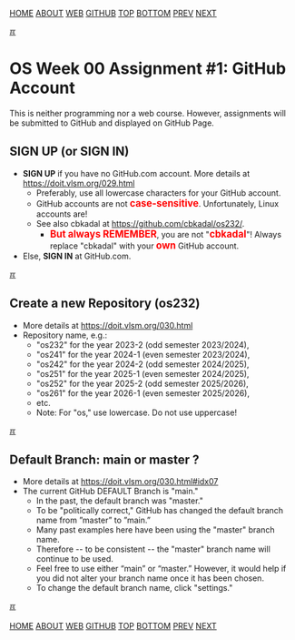 ---
---
[HOME](index.md)
[ABOUT](README.md)
[WEB](https://osp4diss.vlsm.org/)
[GITHUB](https://github.com/os2xx/osp4diss/)
[TOP](#)
[BOTTOM](#endofpage)
[PREV](AOS.md#idx00)
[NEXT](W00-02.md)

[&#x213C;](#endofpage)<br id="idx00">
# OS Week 00 Assignment #1: GitHub Account

This is neither programming nor a web course.
However, assignments will be submitted to GitHub and displayed on GitHub Page.

## SIGN UP (or SIGN IN)

* **SIGN UP** if you have no GitHub.com account.
  More details at <https://doit.vlsm.org/029.html>
  * Preferably, use all lowercase characters for your GitHub account.
  * GitHub accounts are not 
    <span style="color:red; font-weight:bold; font-size:larger;">case-sensitive</span>.
    Unfortunately, Linux accounts are!
  * See also cbkadal at <https://github.com/cbkadal/os232/>.
    * <span style="color:red; font-weight:bold; font-size:larger;">But always REMEMBER</span>,
     you are not "<span style="color:red; font-weight:bold; font-size:larger;">cbkadal</span>"!
     Always replace "cbkadal" with your 
     <span style="color:red; font-weight:bold; font-size:larger;">own</span>
     GitHub account.
* Else, **SIGN IN** at GitHub.com.

[&#x213C;](#)<br id="idx01">
## Create a new Repository (os232)
* More details at <https://doit.vlsm.org/030.html>
* Repository name, e.g.:
  * "os232" for the year 2023-2 (odd semester 2023/2024),
  * "os241" for the year 2024-1 (even semester 2023/2024),
  * "os242" for the year 2024-2 (odd semester 2024/2025),
  * "os251" for the year 2025-1 (even semester 2024/2025),
  * "os252" for the year 2025-2 (odd semester 2025/2026),
  * "os261" for the year 2026-1 (even semester 2025/2026),
  * etc.
  * Note: For "os," use lowercase. Do not use uppercase!

[&#x213C;](#)<br id="idx02">
## Default Branch: **main** or **master** ?

* More details at <https://doit.vlsm.org/030.html#idx07>
* The current GitHub DEFAULT Branch is "main."
  * In the past, the default branch was "master."
  * To be "politically correct," GitHub has changed the default branch
    name from ”master” to ”main.”
  * Many past examples here have been using the "master" branch name.
  * Therefore -- to be consistent -- the "master" branch name will
    continue to be used.
  * Feel free to use either “main” or “master.” However, 
    it would help if you did not alter your branch name once it has been chosen.
  * To change the default branch name, click "settings."


[&#x213C;](#)<br id="endofpage"><br>
[HOME](index.md)
[ABOUT](README.md)
[WEB](https://osp4diss.vlsm.org/)
[GITHUB](https://github.com/os2xx/osp4diss/)
[TOP](#)
[BOTTOM](#endofpage)
[PREV](AOS.md#idx00)
[NEXT](W00-02.md)
<br>
